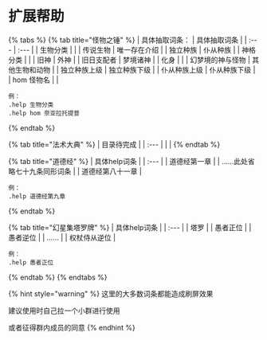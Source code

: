 # 扩展帮助



{% tabs %}
{% tab title="怪物之锤" %}
| 具体抽取词条： | 具体抽取词条 |
| :--- | :--- |
| 生物分类 |  |
| 传说生物 | 唯一存在介绍 |
| 独立种族 | 仆从种族 |
| 神格分类 |  |
| 旧神 | 外神 |
| 旧日支配者 | 梦境诸神 |
| 化身 |  |
| 幻梦境的神与怪物 | 其他生物和动物 |
| 独立种族上级  | 独立种族下级  |
| 仆从种族上级 | 仆从种族下级 |
| hom 怪物名 |  |

```text
例：
.help 生物分类
.help hom 奈亚拉托提普
```
{% endtab %}

{% tab title="法术大典" %}
| 目录待完成 |
| :--- |
|  |
{% endtab %}

{% tab title="道德经" %}
| 具体help词条 |
| :--- |
| 道德经第一章 |
| ……此处省略七十九条同形词条 |
| 道德经第八十一章 |

```text
例：
.help 道德经第九章
```
{% endtab %}

{% tab title="幻星集塔罗牌" %}
| 具体help词条 |
| :--- |
| 塔罗 |
| 愚者正位 |
| 愚者逆位 |
| …… |
| 权杖侍从逆位 |

```text
例：
.help 愚者正位
```
{% endtab %}
{% endtabs %}

{% hint style="warning" %}
这里的大多数词条都能造成刷屏效果

建议使用时自己拉一个小群进行使用

或者征得群内成员的同意
{% endhint %}

